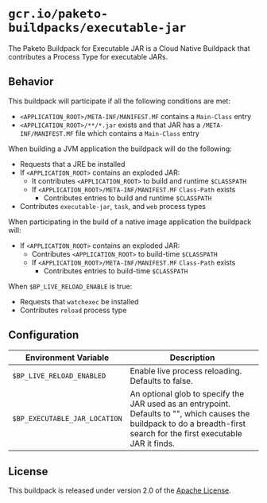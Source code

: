 # `gcr.io/paketo-buildpacks/executable-jar`

The Paketo Buildpack for Executable JAR is a Cloud Native Buildpack that contributes a Process Type for executable JARs.

## Behavior

This buildpack will participate if all the following conditions are met:

* `<APPLICATION_ROOT>/META-INF/MANIFEST.MF` contains a `Main-Class` entry
* `<APPLICATION_ROOT>/**/*.jar` exists and that JAR has a `/META-INF/MANIFEST.MF` file which contains a `Main-Class` entry

When building a JVM application the buildpack will do the following:

* Requests that a JRE be installed
* If `<APPLICATION_ROOT>` contains an exploded JAR:
  * It contributes `<APPLICATION_ROOT>` to build and runtime `$CLASSPATH`
  * If `<APPLICATION_ROOT>/META-INF/MANIFEST.MF` `Class-Path` exists
    * Contributes entries to build and runtime `$CLASSPATH`
* Contributes `executable-jar`, `task`, and `web` process types

When participating in the build of a native image application the buildpack will:

* If `<APPLICATION_ROOT>` contains an exploded JAR:
  * Contributes `<APPLICATION_ROOT>` to build-time `$CLASSPATH`
  * If `<APPLICATION_ROOT>/META-INF/MANIFEST.MF` `Class-Path` exists
    * Contributes entries to build-time `$CLASSPATH`

When `$BP_LIVE_RELOAD_ENABLE` is true:

* Requests that `watchexec` be installed
* Contributes `reload` process type

## Configuration

| Environment Variable          | Description                                                                                                                                                               |
|-------------------------------|---------------------------------------------------------------------------------------------------------------------------------------------------------------------------|
| `$BP_LIVE_RELOAD_ENABLED`     | Enable live process reloading. Defaults to false.                                                                                                                         |
| `$BP_EXECUTABLE_JAR_LOCATION` | An optional glob to specify the JAR used as an entrypoint. Defaults to "", which causes the buildpack to do a breadth-first search for the first executable JAR it finds. |
## License

This buildpack is released under version 2.0 of the [Apache License][a].

[a]: http://www.apache.org/licenses/LICENSE-2.0

